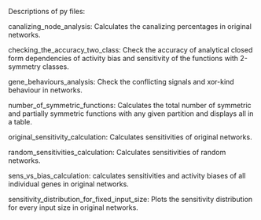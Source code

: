 Descriptions of py files:

canalizing_node_analysis: Calculates the canalizing percentages in original networks.

checking_the_accuracy_two_class: Check the accuracy of analytical closed form dependencies of activity bias and sensitivity of the functions with 2-symmetry classes.

gene_behaviours_analysis: Check the conflicting signals and xor-kind behaviour in networks.

number_of_symmetric_functions: Calculates the total number of symmetric and partially symmetric functions with any given partition and displays all in a table.

original_sensitivity_calculation: Calculates sensitivities of original networks.

random_sensitivities_calculation: Calculates sensitivities of random networks.

sens_vs_bias_calculation: calculates sensitivities and activity biases of all individual genes in original networks.

sensitivity_distribution_for_fixed_input_size: Plots the sensitivity distribution for every input size in original networks.




